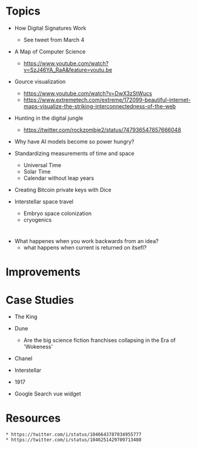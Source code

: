 # Topics

* How Digital Signatures Work
    - See tweet from March 4
* A Map of Computer Science
    - https://www.youtube.com/watch?v=SzJ46YA_RaA&feature=youtu.be
* Gource visualization
    - https://www.youtube.com/watch?v=DwX3zStWucs
    - https://www.extremetech.com/extreme/172099-beautiful-internet-maps-visualize-the-striking-interconnectedness-of-the-web
* Hunting in the digital jungle
    - https://twitter.com/rockzombie2/status/747936547857666048
* Why have AI models become so power hungry?

* Standardizing measurements of time and space
    - Universal Time
    - Solar Time
    - Calendar without leap years

* Creating Bitcoin private keys with Dice

* Interstellar space travel
    - Embryo space colonization
    - cryogenics
    
# 


* What happenes when you work backwards from an idea?
    - what happens when current is returned on itsefl?

# Improvements

# Case Studies

 * The King
 * Dune
    - Are the big science fiction franchises collapsing in the Era of 'Wokeness'
 * Chanel
 * Interstellar
 * 1917
 

* Google Search vue widget


# Resources
    * https://twitter.com/i/status/1046643787034955777
    * https://twitter.com/i/status/1046251429709713408
